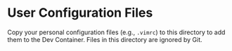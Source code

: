 # User Configuration Files

Copy your personal configuration files (e.g., `.vimrc`) to this directory
to add them to the Dev Container. Files in this directory are ignored by Git.
